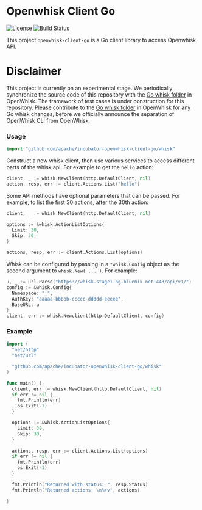 <!--
#
# Licensed to the Apache Software Foundation (ASF) under one or more contributor 
# license agreements.  See the NOTICE file distributed with this work for additional 
# information regarding copyright ownership.  The ASF licenses this file to you
# under the Apache License, Version 2.0 (the # "License"); you may not use this 
# file except in compliance with the License.  You may obtain a copy of the License 
# at:
#
# http://www.apache.org/licenses/LICENSE-2.0
#
# Unless required by applicable law or agreed to in writing, software distributed 
# under the License is distributed on an "AS IS" BASIS, WITHOUT WARRANTIES OR 
# CONDITIONS OF ANY KIND, either express or implied.  See the License for the
# specific language governing permissions and limitations under the License.
#
-->

# Openwhisk Client Go
[![License](https://img.shields.io/badge/license-Apache--2.0-blue.svg)](http://www.apache.org/licenses/LICENSE-2.0)
[![Build Status](https://travis-ci.org/apache/incubator-openwhisk-client-go.svg?branch=master)](https://travis-ci.org/apache/incubator-openwhisk-client-go)

This project `openwhisk-client-go` is a Go client library to access Openwhisk API.


# Disclaimer

This project is currently on an experimental stage. We periodically synchronize the source code of this repository with
the [Go whisk folder](https://github.com/apache/incubator-openwhisk/tree/master/tools/cli/go-whisk) in OpenWhisk. The framework of test cases is under construction
for this repository. Please contribute to the [Go whisk folder](https://github.com/apache/incubator-openwhisk/tree/master/tools/cli/go-whisk) in OpenWhisk for any Go whisk changes, before we officially announce the separation
of OpenWhisk CLI from OpenWhisk.


### Usage

```go
import "github.com/apache/incubator-openwhisk-client-go/whisk"
```

Construct a new whisk client, then use various services to access different parts of the whisk api.  For example to get the `hello` action:

```go
client, _ := whisk.NewClient(http.DefaultClient, nil)
action, resp, err := client.Actions.List("hello")
```

Some API methods have optional parameters that can be passed. For example, to list the first 30 actions, after the 30th action:
```go
client, _ := whisk.NewClient(http.DefaultClient, nil)

options := &whisk.ActionListOptions{
  Limit: 30,
  Skip: 30,
}

actions, resp, err := client.Actions.List(options)
```

Whisk can be configured by passing in a `*whisk.Config` object as the second argument to `whisk.New( ... )`.  For example:

```go
u, _ := url.Parse("https://whisk.stage1.ng.bluemix.net:443/api/v1/")
config := &whisk.Config{
  Namespace: "_",
  AuthKey: "aaaaa-bbbbb-ccccc-ddddd-eeeee",
  BaseURL: u
}
client, err := whisk.Newclient(http.DefaultClient, config)
```


### Example
```go
import (
  "net/http"
  "net/url"

  "github.com/apache/incubator-openwhisk-client-go/whisk"
)

func main() {
  client, err := whisk.NewClient(http.DefaultClient, nil)
  if err != nil {
    fmt.Println(err)
    os.Exit(-1)
  }

  options := &whisk.ActionListOptions{
    Limit: 30,
    Skip: 30,
  }

  actions, resp, err := client.Actions.List(options)
  if err != nil {
    fmt.Println(err)
    os.Exit(-1)
  }

  fmt.Println("Returned with status: ", resp.Status)
  fmt.Println("Returned actions: \n%+v", actions)

}


```
